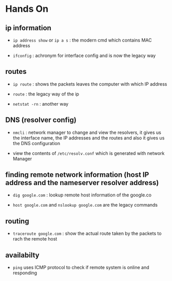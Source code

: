 # Hands On

## ip information

- `ip address show` or `ip a s` : the modern cmd which contains MAC address

- `ifconfig` : achronym for interface config and is now the legacy way

## routes

- `ip route` : shows the packets leaves the computer with which IP address

- `route` : the legacy way of the ip

- `netstat -rn` : another way

## DNS (resolver config)

- `nmcli` : network manager to change and view the resolvers, it gives us the interface name, the IP addresses and the routes and also it gives us the DNS configuration

- view the contents of `/etc/resolv.conf` which is generated with network Manager

## finding remote network information (host IP address and the nameserver resolver address)

- `dig google.com` : lookup remote host information of the google.co

- `host google.com` and `nslookup google.com` are the legacy commands

## routing

- `traceroute google.com` : show the actual route taken by the packets to rach the remote host

## availabilty

- `ping` uses ICMP protocol to check if remote system is online and responding
